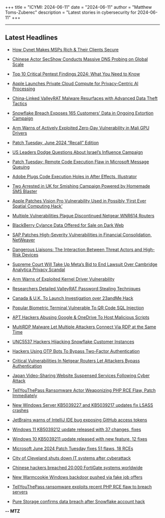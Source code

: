 +++
title = "ICYMI: 2024-06-11"
date = "2024-06-11"
author = "Matthew Toms-Zuberec"
description = "Latest stories in cybersecurity for 2024-06-11"
+++

---------------------------------------------------------------------------
## Latest Headlines
- [How Cynet Makes MSPs Rich & Their Clients Secure](https://thehackernews.com/2024/06/how-cynet-makes-msps-rich-their-clients.html)

- [Chinese Actor SecShow Conducts Massive DNS Probing on Global Scale](https://thehackernews.com/2024/06/chinese-actor-secshow-conducts-massive.html)

- [Top 10 Critical Pentest Findings 2024: What You Need to Know](https://thehackernews.com/2024/06/top-10-critical-pentest-findings-2024.html)

- [Apple Launches Private Cloud Compute for Privacy-Centric AI Processing](https://thehackernews.com/2024/06/apple-integrates-openais-chatgpt-into.html)

- [China-Linked ValleyRAT Malware Resurfaces with Advanced Data Theft Tactics](https://thehackernews.com/2024/06/china-linked-valleyrat-malware.html)

- [Snowflake Breach Exposes 165 Customers' Data in Ongoing Extortion Campaign](https://thehackernews.com/2024/06/snowflake-breach-exposes-165-customers.html)

- [Arm Warns of Actively Exploited Zero-Day Vulnerability in Mali GPU Drivers](https://thehackernews.com/2024/06/arm-warns-of-actively-exploited-zero.html)

- [Patch Tuesday, June 2024 “Recall” Edition](https://krebsonsecurity.com/2024/06/patch-tuesday-june-2024-recall-edition/)

- [US Leaders Dodge Questions About Israel’s Influence Campaign](https://www.wired.com/story/israel-us-disinformation-us-lawmakers/)

- [Patch Tuesday: Remote Code Execution Flaw in Microsoft Message Queuing](https://www.securityweek.com/patch-tuesday-remote-code-execution-flaw-in-microsoft-message-queuing/)

- [Adobe Plugs Code Execution Holes in After Effects, Illustrator](https://www.securityweek.com/adobe-plugs-code-execution-holes-in-after-effects-illustrator/)

- [Two Arrested in UK for Smishing Campaign Powered by Homemade SMS Blaster](https://www.securityweek.com/two-arrested-in-uk-for-smishing-campaign-powered-by-homemade-sms-blaster/)

- [Apple Patches Vision Pro Vulnerability Used in Possibly ‘First Ever Spatial Computing Hack’](https://www.securityweek.com/apple-patches-vision-pro-vulnerability-used-in-first-ever-spatial-computing-hack/)

- [Multiple Vulnerabilities Plague Discontinued Netgear WNR614 Routers](https://www.securityweek.com/multiple-vulnerabilities-plague-discontinued-netgear-wnr614-routers/)

- [BlackBerry Cylance Data Offered for Sale on Dark Web](https://www.securityweek.com/blackberry-cylance-data-offered-for-sale-on-dark-web/)

- [SAP Patches High-Severity Vulnerabilities in Financial Consolidation, NetWeaver](https://www.securityweek.com/sap-patches-high-severity-vulnerabilities-in-financial-consolidation-netweaver/)

- [Dangerous Liaisons: The Interaction Between Threat Actors and High-Risk Devices](https://www.securityweek.com/dangerous-liaisons-the-interaction-between-threat-actors-and-high-risk-devices/)

- [Supreme Court Will Take Up Meta’s Bid to End Lawsuit Over Cambridge Analytica Privacy Scandal](https://www.securityweek.com/supreme-court-will-take-up-metas-bid-to-end-lawsuit-over-cambridge-analytica-privacy-scandal/)

- [Arm Warns of Exploited Kernel Driver Vulnerability](https://www.securityweek.com/arm-warns-of-exploited-kernel-driver-vulnerability/)

- [Researchers Detailed ValleyRAT Password Stealing Techniques](https://cybersecuritynews.com/valleyrat-password-stealing-research/)

- [Canada & U.K. To Launch Investigation over 23andMe Hack](https://cybersecuritynews.com/investigation-over-23andme-hack/)

- [Popular Biometric Terminal Vulnerable To QR Code SQL Injection](https://cybersecuritynews.com/qr-code-sql-injection/)

- [APT Hackers Abusing Google & OneDrive To Host Malicious Scripts](https://cybersecuritynews.com/apt-hackers-abusing-google-onedrive/)

- [MultiRDP Malware Let Multiple Attackers Connect Via RDP at the Same Time](https://cybersecuritynews.com/multirdp-malware-same-time/)

- [UNC5537 Hackers Hijacking Snowflake Customer Instances](https://cybersecuritynews.com/unc5537-hijacks-snowflake/)

- [Hackers Using OTP Bots To Bypass Two-Factor Authentication](https://cybersecuritynews.com/hackers-otp-bots-bypass-2fa/)

- [Critical Vulnerabilities In Netgear Routers Let Attackers Bypass Authentication](https://cybersecuritynews.com/netgear-routers-bypass-authentication/)

- [Japan Video-Sharing Website Suspensed Services Following Cyber Attack](https://cybersecuritynews.com/japan-video-sharing-website-cyber-attack/)

- [TellYouThePass Ransomware Actor Weaponizing PHP RCE Flaw, Patch Immediately](https://cybersecuritynews.com/tellyouthepass-php-rce-flaw/)

- [New Windows Server KB5039227 and KB5039217 updates fix LSASS crashes](https://www.bleepingcomputer.com/news/microsoft/new-windows-server-kb5039227-and-kb5039217-updates-fix-lsass-crashes/)

- [JetBrains warns of IntelliJ IDE bug exposing GitHub access tokens](https://www.bleepingcomputer.com/news/security/jetbrains-warns-of-intellij-ide-bug-exposing-github-access-tokens/)

- [Windows 11 KB5039212 update released with 37 changes, fixes](https://www.bleepingcomputer.com/news/microsoft/windows-11-kb5039212-update-released-with-37-changes-fixes/)

- [Windows 10 KB5039211 update released with new feature, 12 fixes](https://www.bleepingcomputer.com/news/microsoft/windows-10-kb5039211-update-released-with-new-feature-12-fixes/)

- [Microsoft June 2024 Patch Tuesday fixes 51 flaws, 18 RCEs](https://www.bleepingcomputer.com/news/microsoft/microsoft-june-2024-patch-tuesday-fixes-51-flaws-18-rces/)

- [City of Cleveland shuts down IT systems after cyberattack](https://www.bleepingcomputer.com/news/security/city-of-cleveland-shuts-down-it-systems-after-cyberattack/)

- [Chinese hackers breached 20,000 FortiGate systems worldwide](https://www.bleepingcomputer.com/news/security/chinese-hackers-breached-20-000-fortigate-systems-worldwide/)

- [New Warmcookie Windows backdoor pushed via fake job offers](https://www.bleepingcomputer.com/news/security/new-warmcookie-windows-backdoor-pushed-via-fake-job-offers/)

- [TellYouThePass ransomware exploits recent PHP RCE flaw to breach servers](https://www.bleepingcomputer.com/news/security/tellyouthepass-ransomware-exploits-recent-php-rce-flaw-to-breach-servers/)

- [Pure Storage confirms data breach after Snowflake account hack](https://www.bleepingcomputer.com/news/security/pure-storage-confirms-data-breach-after-snowflake-account-hack/)

**-- MTZ**